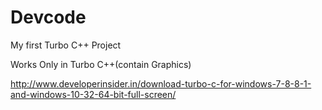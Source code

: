 # Devcode
My first Turbo C++ Project 

Works Only in Turbo C++(contain Graphics)

http://www.developerinsider.in/download-turbo-c-for-windows-7-8-8-1-and-windows-10-32-64-bit-full-screen/
